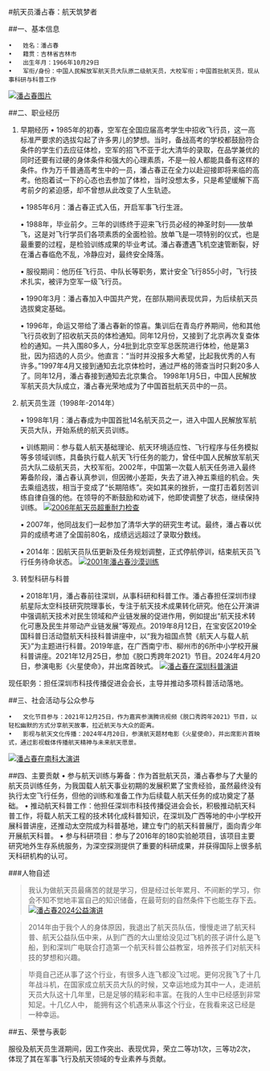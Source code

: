 #航天员潘占春：航天筑梦者

##一、基本信息

	•	姓名：潘占春
	•	籍贯：吉林省吉林市
	•	出生年月：1966年10月29日
	•	军衔/身份：中国人民解放军航天员大队原二级航天员，大校军衔；中国首批航天员，现从事科研与科普工作
[![潘占春图片](https://k.sinaimg.cn/n/sinakd20230105s/702/w640h862/20230105/0888-a7a06ddab74845822761983ac8415a04.png/w700d1q75cms.jpg?by=cms_fixed_width "潘占春图片")](https://k.sinaimg.cn/n/sinakd20230105s/702/w640h862/20230105/0888-a7a06ddab74845822761983ac8415a04.png/w700d1q75cms.jpg?by=cms_fixed_width "潘占春图片")

##二、职业经历

1. 早期经历
	•	1985年的初春，空军在全国应届高考学生中招收飞行员，这一高标准严要求的选拔勾起了许多男儿的梦想。当时，备战高考的学校都鼓励符合条件的学生们去应征体检，空军的招飞不亚于北大清华的录取，在品学兼优的同时还要有过硬的身体条件和强大的心理素质，不是一般人都能具备有这样的条件。作为万千普通高考生中的一员，潘占春正在全力以赴迎接即将来临的高考。他抱着试一下的心态也去参加了体检，当时没想太多，只是希望缓解下高考前夕的紧迫感，却不曾想从此改变了人生轨迹。

	•	1985年6月：潘占春正式入伍，开启军事飞行生涯。

	•	1988年，毕业前夕。三年的训练终于迎来飞行员必经的神圣时刻——放单飞，这是对飞行学员们各项素质的全面检验。放单飞是一项特别的仪式，也是最重要的过程，是检验训练成果的毕业考试。潘占春遭遇飞机空速管断裂，好在潘占春临危不乱，冷静应对，最终安全降落。

	•	服役期间：他历任飞行员、中队长等职务，累计安全飞行855小时，飞行技术扎实，被评为空军一级飞行员。

	•	1990年3月：潘占春加入中国共产党，在部队期间表现优异，为后续航天员选拔奠定基础。

	•	1996年，命运又带给了潘占春新的惊喜。集训后在青岛疗养期间，他和其他飞行员收到了招收航天员的体检通知。同年12月份，又接到了北京再次复查体检的通知。一共入围80多人，分4批到北京空军总医院进行体检，他是第3批，因为招选的人员少。他直言：“当时并没报多大希望，比起我优秀的人有许多。”1997年4月又接到通知去北京体检时，通过严格的筛查当时只剩20多人了。同年12月，潘占春接到通知去北京集合。 1998年1月5日，中国人民解放军航天员大队成立，潘占春光荣地成为了中国首批航天员中的一员。

2. 航天员生涯（1998年-2014年）

	•	1998年1月：潘占春成为中国首批14名航天员之一，进入中国人民解放军航天员大队，开始系统的航天员训练。

	•	训练期间：参与载人航天基础理论、航天环境适应性、飞行程序与任务模拟等多领域训练，具备执行载人航天飞行任务的能力，曾任中国人民解放军航天员大队二级航天员，大校军衔。2002年，中国第一次载人航天任务进入最终筹备阶段，潘占春认真参训，但因微小差距，失去了进入神五乘组的机会。失去乘组选拔，相当于变成了“长期陪练”。突如其来的挫折，一度打击着刻苦训练自律自强的他。在领导的不断鼓励和劝诫下，他即使调整了状态，继续保持训练。
[![2006年航天员超重耐力检查](https://5b0988e595225.cdn.sohucs.com/images/20200106/c537865abf95450aad51847429895cea.jpeg "2006年航天员超重耐力检查")](https://5b0988e595225.cdn.sohucs.com/images/20200106/c537865abf95450aad51847429895cea.jpeg "2006年航天员超重耐力检查")

	•	2007年，他同战友们一起参加了清华大学的研究生考试。最终，潘占春以优异的成绩考进了全国前80名，成绩远远超过了录取分数线。

	•	2014年：因航天员队伍更新及任务规划调整，正式停航停训，结束航天员飞行任务待命状态。
[![2001年潘占春沙漠训练](https://5b0988e595225.cdn.sohucs.com/images/20200106/2fa99cd69da842cd86693a98dd591790.jpeg "2001年潘占春沙漠训练")](https://5b0988e595225.cdn.sohucs.com/images/20200106/2fa99cd69da842cd86693a98dd591790.jpeg "2001年潘占春沙漠训练")

3. 转型科研与科普

	•	2018年1月，潘占春前往深圳，从事科研和科普工作。潘占春担任深圳市绿航星际太空科技研究院理事长，专注于航天技术成果转化研究。他在公开演讲中强调航天技术对民生领域和产业链发展的促进作用，例如提出“航天技术转化可惠及民生并带动产业链发展”等观点。2019年8月12日，在宝安区2019全国科普日活动暨航天科技科普讲座中，以“我为祖国点赞《航天人与载人航天》”为主题进行科普。2019年底，在广西南宁市、柳州市的6所中小学校开展科普讲座。2021年12月25日，参加《脱口秀跨年2021》节目。2024年4月20日，参演电影《火星使命》，并出席首映式。
[![潘占春在深圳科普演讲](https://image.netwin.cn/cms/2020/05/25-07-10-59695.jpg?x-oss-process=image/resize,w_750/quality,Q_80 "潘占春在深圳科普演讲")](https://image.netwin.cn/cms/2020/05/25-07-10-59695.jpg?x-oss-process=image/resize,w_750/quality,Q_80 "潘占春在深圳科普演讲")

现任职务：担任深圳市科技传播促进会会长，主导并推动多项科普活动落地。

##三、社会活动与公众参与

	•	文化节目参与：2021年12月25日，作为嘉宾参演腾讯视频《脱口秀跨年2021》节目，以轻松幽默的方式分享航天故事，拉近航天与大众的距离。
	•	影视与航天文化传播：2024年4月20日，参演航天题材电影《火星使命》，并出席影片首映式，通过影视载体传播航天精神与未来航天愿景。
[![潘占春在南科大演讲](https://newshub.sustech.edu.cn/uploads/full/2022/05/121652343659134199.jpg "潘占春在南科大演讲")](https://newshub.sustech.edu.cn/uploads/full/2022/05/121652343659134199.jpg "潘占春在南科大演讲")

##四、主要贡献
	•	参与航天训练与筹备：作为首批航天员，潘占春参与了大量的航天员训练任务，为我国载人航天事业初期的发展积累了宝贵经验，虽然最终没有执行太空飞行任务，但他的训练和准备工作为后续载人航天任务的成功奠定了基础。
	•	推动航天科普工作：他担任深圳市科技传播促进会会长，积极推动航天科普工作，将载人航天工程的技术转化成科普知识，在深圳及广西等地的中小学校开展科普讲座，还推动太空院成为科普基地，建立专门的航天科普展厅，面向青少年开展航天科普。
	•	参与科研项目：参与了2016年的180实验舱项目，该项目主要研究地外生存系统服务，为深空探测提供了重要的科研成果，并获得国际上很多航天科研机构的认可。

###人物自述
>我认为做航天员最痛苦的就是学习，但是经过长年累月、不间断的学习，你会不知不觉地丰富自己的知识储备，在最苛刻的自然条件下也能生存下去。
[![ 潘占春2024公益演讲](https://x0.ifengimg.com/ucms/2024_46/06A4FEE11B82198ACFAFA07D93F58A70D9B93EF8_size1516_w3200_h2133.jpg " 潘占春2024公益演讲")](https://x0.ifengimg.com/ucms/2024_46/06A4FEE11B82198ACFAFA07D93F58A70D9B93EF8_size1516_w3200_h2133.jpg " 潘占春2024公益演讲")

>2014年由于我个人的身体原因，我退出了航天员队伍，慢慢走进了航天科普、航天公益队伍中来，从到广西的大山里给没见过飞机的孩子讲什么是飞船，到和深圳广电联合打造第一个航天科普公益教室，培养孩子们对航天科技的梦想和兴趣。

>毕竟自己还从事了这个行业，有很多人连飞都没飞过呢。更何况我飞了十几年战斗机，在国家成立航天员大队的时候，又幸运地成为其中一人，走进航天员大队这十几年里，已是足够的精彩和丰富。在我的人生中已经感到非常知足。十几亿人中， 能拥有这个机遇来从事这个行业，在我看来这已经是一种幸运。

##五、荣誉与表彰

服役及航天员生涯期间，因工作突出、表现优异，荣立二等功1次，三等功2次，体现了其在军事飞行及航天领域的专业素养与贡献。

